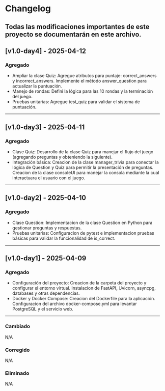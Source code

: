 # Changelog

Todas las modificaciones importantes de este proyecto se documentarán en este archivo.
---

## [v1.0-day4] - 2025-04-12

### Agregado
- Ampliar la clase Quiz:
    Agregue atributos para puntaje: correct_answers y incorrect_answers.
    Implemente el método answer_question para actualizar la puntuación.
- Manejo de rondas:
    Defini la lógica para las 10 rondas y la terminación del juego.
- Pruebas unitarias:
    Agregue test_quiz para validar el sistema de puntuación.
---

## [v1.0-day3] - 2025-04-11

### Agregado
- Clase Quiz:
    Desarrollo de la clase Quiz para manejar el flujo del juego (agregando preguntas y obteniendo la siguiente).
- Integración básica:
    Creacion de la clase manager_trivia para conectar la lógica de Question y Quiz para permitir la presentación de preguntas.
    Creacion de la clase consoleUI para manejar la consola mediante la cual interactuara el usuario con el juego.
---

## [v1.0-day2] - 2025-04-10

### Agregado
- Clase Question:
    Implementacion de la clase Question en Python para gestionar preguntas y respuestas.
- Pruebas unitarias:
    Configuracion de pytest e implementacion pruebas básicas para validar la funcionalidad de is_correct.

---
## [v1.0-day1] - 2025-04-09

### Agregado
- Configuración del proyecto:
    Creacion de la carpeta del proyecto y configurar el entorno virtual.
    Instalacion de FastAPI, Uvicorn, asyncpg, databases y otras dependencias.
- Docker y Docker Compose:
    Creacion del Dockerfile para la aplicación.
    Configuracion del archivo docker-compose.yml para levantar PostgreSQL y el servicio web.
---
### Cambiado
N/A

### Corregido
N/A

### Eliminado
N/A